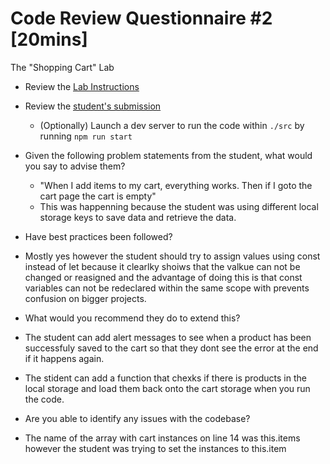 # Code Review Questionnaire #2 [20mins]

The "Shopping Cart" Lab

- Review the [Lab Instructions](./instructions.md)
- Review the [student's submission](./src)
  - (Optionally) Launch a dev server to run the code within `./src` by running `npm run start`
- Given the following problem statements from the student, what would you say to advise them?
  - "When I add items to my cart, everything works. Then if I goto the cart page the cart is empty"
  - This was happenning because the student was using different local storage keys to save data and retrieve the data.
 

- Have best practices been followed?
- Mostly yes however the student should try to assign values using const instead of let because it clearlky shoiws that the valkue can not be changed or reasigned and the advantage of doing this is that const variables can not be redeclared within the same scope with prevents confusion on bigger projects.


- What would you recommend they do to extend this?
- The student can add alert messages to see when a product has been successfuly saved to the cart so that they dont see the error at the end if it happens again.
- The stident can add a function that chexks if there is products in the local storage and load them back onto the cart storage when you run the code.


- Are you able to identify any issues with the codebase?
- The name of the array with cart instances on line 14 was this.items however the student was trying to set the instances to this.item
